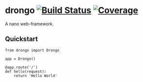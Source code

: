 # drongo [![Build Status](https://api.travis-ci.org/drongo-framework/drongo.svg?branch=master)](https://travis-ci.org/drongo-framework/drongo) [![Coverage](https://codecov.io/github/drongo-framework/drongo/coverage.svg?branch=master)](https://codecov.io/github/drongo-framework/drongo/)
A nano web-framework.

## Quickstart
```
from drongo import Drongo

app = Drongo()

@app.route('/')
def hello(request):
    return 'Hello World'
```
